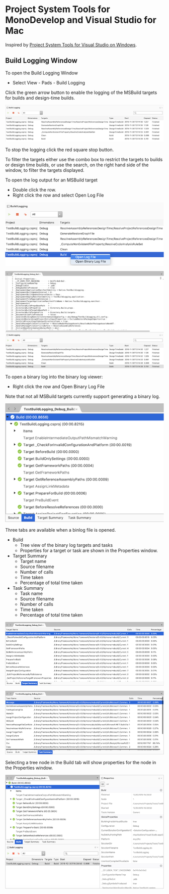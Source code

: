 # Project System Tools for MonoDevelop and Visual Studio for Mac

Inspired by [Project System Tools for Visual Studio on Windows](https://github.com/dotnet/project-system-tools).

## Build Logging Window

To open the Build Logging Window

  - Select View - Pads - Build Logging

Click the green arrow button to enable the logging of the MSBuild targets for builds and design-time builds.

![Build Logging Window](doc/images/BuildLoggingWindow.png)

To stop the logging click the red square stop button.

To filter the targets either use the combo box to restrict the targets to builds or design time builds, or use the search, on the right hand side of the window, to filter the targets displayed.

To open the log output for an MSBuild target

  - Double click the row.
  - Right click the row and select Open Log File

![Open Log File context menu](doc/images/BuildLoggingOpenLogFileMenu.png)

![MSBuild Log File](doc/images/MSBuildLogFile.png)

To open a binary log into the binary log viewer:

  - Right click the row and Open Binary Log File

Note that not all MSBuild targets currently support generating a binary log.

![MSBuild Binary Log File - Build tab](doc/images/MSBuildBinaryLogFileBuildTab.png)

Three tabs are available when a binlog file is opened.

  - Build
    - Tree view of the binary log targets and tasks
    - Properties for a target or task are shown in the Properties window.
  - Target Summary
     - Target name
     - Source filename
     - Number of calls
     - Time taken
     - Percentage of total time taken
  - Task Summary
     - Task name
     - Source filename
     - Number of calls
     - Time taken
     - Percentage of total time taken

![MSBuild Binary Log File - Target Summary tab](doc/images/TargetSummaryTab.png)

![MSBuild Binary Log File - Task Summary tab](doc/images/TaskSummaryTab.png)

Selecting a tree node in the Build tab will show properties for the node in the Properties window.

![MSBuild Binary Log File - Build tab - Properties window](doc/images/BuildTabProperties.png)

